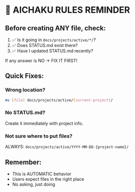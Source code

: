 # 🚨 AICHAKU RULES REMINDER

## Before creating ANY file, check:

1. ✅ Is it going in `docs/projects/active/*/`?
2. ✅ Does STATUS.md exist there?
3. ✅ Have I updated STATUS.md recently?

If any answer is NO → FIX IT FIRST!

## Quick Fixes:

### Wrong location?
```bash
mv [file] docs/projects/active/[current-project]/
```

### No STATUS.md?
Create it immediately with project info.

### Not sure where to put files?
ALWAYS: `docs/projects/active/YYYY-MM-DD-{project-name}/`

## Remember:
- This is AUTOMATIC behavior
- Users expect files in the right place
- No asking, just doing
